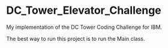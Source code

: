 # DC_Tower_Elevator_Challenge

My implementation of the DC Tower Coding Challenge for IBM. 

The best way to run this project is to run the Main class.
